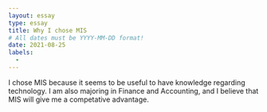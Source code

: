 ```yaml
---
layout: essay
type: essay
title: Why I chose MIS
# All dates must be YYYY-MM-DD format!
date: 2021-08-25
labels:
  - 
---
```

I chose MIS because it seems to be useful to have knowledge regarding technology. I am also majoring in Finance and Accounting, and I believe that MIS will give me a competative advantage. 
